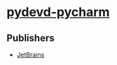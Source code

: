 # [pydevd-pycharm](https://pypi.org/project/pydevd-pycharm)



## Publishers
- [JetBrains](https://pypi.org/user/JetBrains)

